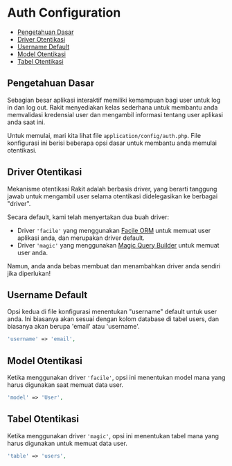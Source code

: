 # Auth Configuration

<!-- MarkdownTOC autolink="true" autoanchor="true" levels="2,3" bracket="round" lowercase="only_ascii" -->

- [Pengetahuan Dasar](#pengetahuan-dasar)
- [Driver Otentikasi](#driver-otentikasi)
- [Username Default](#username-default)
- [Model Otentikasi](#model-otentikasi)
- [Tabel Otentikasi](#tabel-otentikasi)

<!-- /MarkdownTOC -->


<a id="pengetahuan-dasar"></a>
## Pengetahuan Dasar

Sebagian besar aplikasi interaktif memiliki kemampuan bagi user untuk log in dan log out. Rakit menyediakan kelas sederhana untuk membantu anda memvalidasi kredensial user dan mengambil informasi tentang user aplikasi anda saat ini.

Untuk memulai, mari kita lihat file `application/config/auth.php`. File konfigurasi ini berisi beberapa opsi dasar untuk membantu anda memulai otentikasi.


<a id="driver-otentikasi"></a>
## Driver Otentikasi

Mekanisme otentikasi Rakit adalah berbasis driver, yang berarti tanggung jawab untuk mengambil user selama otentikasi didelegasikan ke berbagai "driver".

Secara default, kami telah menyertakan dua buah driver:

  - Driver `'facile'` yang menggunakan [Facile ORM](/docs/database/facile) untuk memuat user aplikasi anda, dan merupakan driver default.
  - Driver `'magic'` yang menggunakan [Magic Query Builder](/docs/database/magic) untuk memuat user anda.


Namun, anda anda bebas membuat dan menambahkan driver anda sendiri jika diperlukan!


<a id="username-default"></a>
## Username Default

Opsi kedua di file konfigurasi menentukan "username" default untuk user anda. Ini biasanya akan sesuai dengan kolom database di tabel users, dan biasanya akan berupa 'email' atau 'username'.

```php
'username' => 'email',
```


<a id="model-otentikasi"></a>
## Model Otentikasi

Ketika menggunakan driver `'facile'`, opsi ini menentukan model mana yang harus digunakan saat memuat data user.

```php
'model' => 'User',
```


<a id="tabel-otentikasi"></a>
## Tabel Otentikasi

Ketika menggunakan driver `'magic'`, opsi ini menentukan tabel mana yang harus digunakan untuk memuat data user.

```php
'table' => 'users',
```
